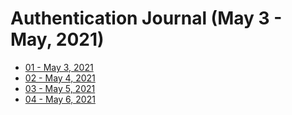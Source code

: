 # Authentication Journal (May 3 - May, 2021)

- [01 - May 3, 2021](01.md)
- [02 - May 4, 2021](02.md)
- [03 - May 5, 2021](03.md)
- [04 - May 6, 2021](04.md)